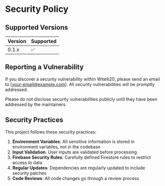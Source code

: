 # Security Policy

## Supported Versions

| Version | Supported          |
| ------- | ------------------ |
| 0.1.x   | :white_check_mark: |

## Reporting a Vulnerability

If you discover a security vulnerability within Witelli20, please send an email to [your-email@example.com]. All security vulnerabilities will be promptly addressed.

Please do not disclose security vulnerabilities publicly until they have been addressed by the maintainers.

## Security Practices

This project follows these security practices:

1. **Environment Variables**: All sensitive information is stored in environment variables, not in the codebase
2. **Input Validation**: User inputs are validated before processing
3. **Firebase Security Rules**: Carefully defined Firestore rules to restrict access to data
4. **Regular Updates**: Dependencies are regularly updated to include security patches
5. **Code Reviews**: All code changes go through a review process